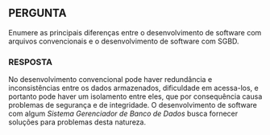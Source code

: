 ## PERGUNTA

Enumere as principais diferenças entre o desenvolvimento de software com arquivos convencionais e o desenvolvimento de software com SGBD. 

### RESPOSTA

No desenvolvimento convencional pode haver redundância e inconsistências entre os dados armazenados, dificuldade em acessa-los, e portanto pode haver um isolamento entre eles, que por consequência causa problemas de segurança e de integridade. O desenvolvimento de software com algum *Sistema Gerenciador de Banco de Dados* busca fornecer soluções para problemas desta natureza.
